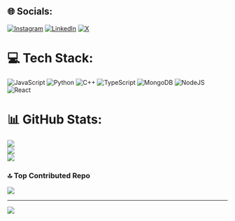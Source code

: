 
## 🌐 Socials:
[![Instagram](https://img.shields.io/badge/Instagram-%23E4405F.svg?logo=Instagram&logoColor=white)](https://instagram.com/mananinbrutality) [![LinkedIn](https://img.shields.io/badge/LinkedIn-%230077B5.svg?logo=linkedin&logoColor=white)](https://linkedin.com/in/manankumargupta) [![X](https://img.shields.io/badge/X-black.svg?logo=X&logoColor=white)](https://x.com/Manan___Gupta) 

# 💻 Tech Stack:
![JavaScript](https://img.shields.io/badge/javascript-%23323330.svg?style=flat-square&logo=javascript&logoColor=%23F7DF1E) ![Python](https://img.shields.io/badge/python-3670A0?style=flat-square&logo=python&logoColor=ffdd54) ![C++](https://img.shields.io/badge/c++-%2300599C.svg?style=flat-square&logo=c%2B%2B&logoColor=white) ![TypeScript](https://img.shields.io/badge/typescript-%23007ACC.svg?style=flat-square&logo=typescript&logoColor=white) ![MongoDB](https://img.shields.io/badge/MongoDB-%234ea94b.svg?style=flat-square&logo=mongodb&logoColor=white) ![NodeJS](https://img.shields.io/badge/node.js-6DA55F?style=flat-square&logo=node.js&logoColor=white) ![React](https://img.shields.io/badge/react-%2320232a.svg?style=flat-square&logo=react&logoColor=%2361DAFB)
# 📊 GitHub Stats:
![](https://github-readme-stats.vercel.app/api?username=manankumargupta&theme=holi&hide_border=false&include_all_commits=true&count_private=true)<br/>
![](https://nirzak-streak-stats.vercel.app/?user=manankumargupta&theme=holi&hide_border=false)<br/>
![](https://github-readme-stats.vercel.app/api/top-langs/?username=manankumargupta&theme=holi&hide_border=false&include_all_commits=true&count_private=true&layout=compact)

### 🔝 Top Contributed Repo
![](https://github-contributor-stats.vercel.app/api?username=manankumargupta&limit=5&theme=blue-green&combine_all_yearly_contributions=true)

---
[![](https://visitcount.itsvg.in/api?id=manankumargupta&icon=8&color=3)](https://visitcount.itsvg.in)

